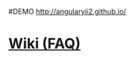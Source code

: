 #DEMO
http://angularyii2.github.io/

# [Wiki (FAQ)](https://github.com/AngularYii2/angularyii2.github.io/wiki)
